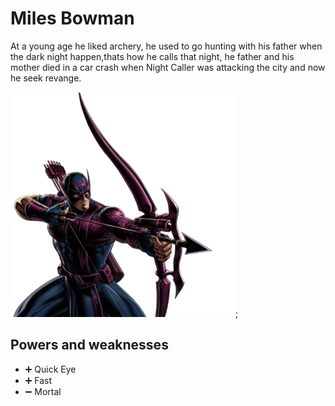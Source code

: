 # Miles Bowman

At a young age he liked archery, he used to go hunting with his father when the dark night happen,thats how he calls that night, he father and his mother died in a car crash when Night Caller was attacking the city and now he seek revange.

!["HEROIMAGE"](../pictures/miles_bowman.png);

## Powers and weaknesses

- ➕ Quick Eye
- ➕ Fast
- ➖ Mortal
